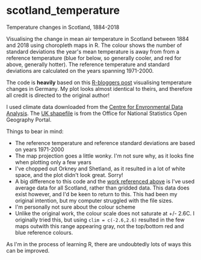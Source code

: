 # scotland_temperature
Temperature changes in Scotland, 1884-2018

Visualising the change in mean air temperature in Scotland between 1884 and 2018 using choropleth maps in R. The colour
shows the number of standard deviations the year's mean temperature is away from from a reference temperature (blue for below, so generally cooler, 
and red for above, generally hotter). The reference temperature and standard deviations are calculated on the years spanning 1971-2000.

The code is <b>heavily</b> based on this 
[R-bloggers post](https://www.r-bloggers.com/temperature-changes-in-germany-visualized-in-r/) visualising temperature changes 
in Germany. My plot looks almost identical to theirs, and therefore all credit is directed to the original author!

I used climate data downloaded from the [Centre for Envronmental Data Analysis](http://data.ceda.ac.uk/badc/ukmo-hadobs/data/insitu/MOHC/HadOBS/HadUK-Grid/v1.0.0.0/country/tas/ann/v20181126).
The [UK shapefile](http://geoportal1-ons.opendata.arcgis.com/datasets/nuts-level-1-january-2018-ultra-generalised-clipped-boundaries-in-the-united-kingdom) is from the Office for National Statistics Open Geography Portal. 

Things to bear in mind:

* The reference temperature and reference standard deviations are based on years 1971-2000
* The map projection goes a little wonky. I'm not sure why, as it looks fine when plotting only a few years
* I've chopped out Orkney and Shetland, as it resulted in a lot of white space, and the plot didn't look great. Sorry!
* A big difference to this code and the [work referenced above](https://www.r-bloggers.com/temperature-changes-in-germany-visualized-in-r/) is 
I've used average data for all Scotland, rather than gridded data. This data does exist however, and I'd be keen to return
to this. This had been my original intention, but my computer struggled with the file sizes.
* I'm personally not sure about the colour scheme
* Unlike the original work, the colour scale does not saturate at +/- 2.6C. I originally tried this, but using 
`clim = c(-2.6,2.6)` resulted in the few maps outwith this range appearing gray, not the top/bottom red and blue reference
colours.


As I'm in the process of learning R, there are undoubtedly lots of ways this can be improved. 
